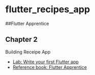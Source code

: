 # flutter_recipes_app

##Flutter Apprentice

## Chapter 2

Building Receipe App

- [Lab: Write your first Flutter app](https://docs.flutter.dev/get-started/codelab)
- [Reference book: Flutter Apprentice](https://www.raywenderlich.com/books/flutter-apprentice)
